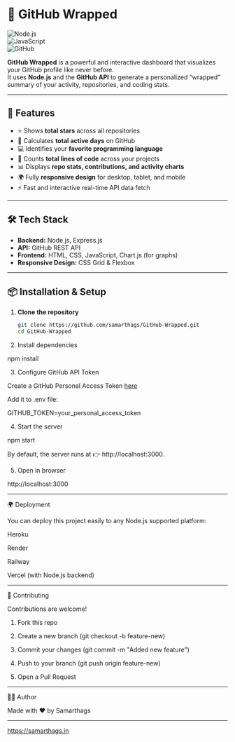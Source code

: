 # 🚀 GitHub Wrapped

![Node.js](https://img.shields.io/badge/Node.js-18.x-green?logo=node.js)  
![JavaScript](https://img.shields.io/badge/JavaScript-ES6-yellow?logo=javascript)  
![GitHub](https://img.shields.io/badge/GitHub-API-black?logo=github)  

**GitHub Wrapped** is a powerful and interactive dashboard that visualizes your GitHub profile like never before.  
It uses **Node.js** and the **GitHub API** to generate a personalized “wrapped” summary of your activity, repositories, and coding stats.  

---

## 🌟 Features
- ⭐ Shows **total stars** across all repositories  
- 📅 Calculates **total active days** on GitHub  
- 💻 Identifies your **favorite programming language**  
- 🧮 Counts **total lines of code** across your projects  
- 📊 Displays **repo stats, contributions, and activity charts**  
- 🌍 Fully **responsive design** for desktop, tablet, and mobile  
- ⚡ Fast and interactive real-time API data fetch  

---

## 🛠️ Tech Stack
- **Backend:** Node.js, Express.js  
- **API:** GitHub REST API  
- **Frontend:** HTML, CSS, JavaScript, Chart.js (for graphs)  
- **Responsive Design:** CSS Grid & Flexbox  

---

## 📦 Installation & Setup

1. **Clone the repository**
   ```bash
   git clone https://github.com/samarthags/GitHub-Wrapped.git
   cd GitHub-Wrapped

2. Install dependencies

npm install


3. Configure GitHub API Token

Create a GitHub Personal Access Token [here](https://github.com/settings/tokens)

Add it to .env file:

GITHUB_TOKEN=your_personal_access_token



4. Start the server

npm start

By default, the server runs at 👉 http://localhost:3000.


5. Open in browser

http://localhost:3000




---

🌍 Deployment

You can deploy this project easily to any Node.js supported platform:

Heroku

Render

Railway

Vercel (with Node.js backend)



---

🤝 Contributing

Contributions are welcome!

1. Fork this repo


2. Create a new branch (git checkout -b feature-new)


3. Commit your changes (git commit -m "Added new feature")


4. Push to your branch (git push origin feature-new)


5. Open a Pull Request




---

👨‍💻 Author

Made with ❤️ by Samarthags

---


https://samarthags.in
